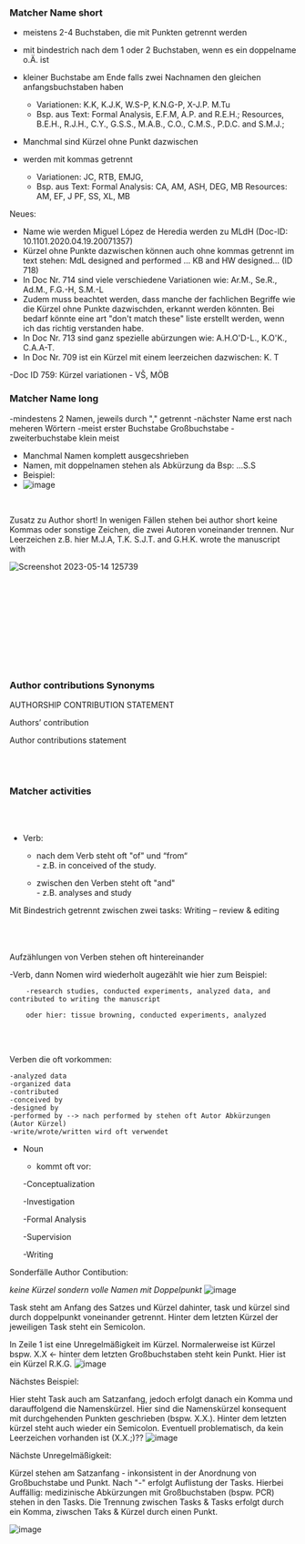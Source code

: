 ### Matcher Name short 

- meistens 2-4 Buchstaben, die mit Punkten getrennt werden
- mit bindestrich nach dem 1 oder 2 Buchstaben, wenn es ein doppelname o.Ä. ist
- kleiner Buchstabe am Ende falls zwei Nachnamen den gleichen anfangsbuchstaben haben
  - Variationen: K.K, K.J.K, W.S-P, K.N.G-P, X-J.P. M.Tu
  - Bsp. aus Text: Formal Analysis, E.F.M, A.P. and R.E.H.; Resources, B.E.H., R.J.H., C.Y., G.S.S., M.A.B., C.O., C.M.S., P.D.C. and S.M.J.;

- Manchmal sind Kürzel ohne Punkt dazwischen
- werden mit kommas getrennt
  - Variationen: JC, RTB, EMJG, 
  - Bsp. aus Text: Formal Analysis: CA, AM, ASH, DEG, MB Resources: AM, EF, J PF, SS, XL, MB

Neues:
- Name wie werden Miguel López de Heredia werden zu MLdH (Doc-ID: 10.1101.2020.04.19.20071357)
- Kürzel ohne Punkte dazwischen können auch ohne kommas getrennt im text stehen: MdL designed and performed ... KB and HW designed... (ID 718)
- In Doc Nr. 714 sind viele verschiedene Variationen wie: Ar.M., Se.R., Ad.M., F.G.-H, S.M.-L
- Zudem muss beachtet werden, dass manche der fachlichen Begriffe wie die Kürzel ohne Punkte dazwischden, erkannt werden könnten. Bei bedarf könnte eine art "don't match these" liste erstellt werden, wenn ich das richtig verstanden habe.
- In Doc Nr. 713 sind ganz spezielle abürzungen wie: A.H.O'D-L., K.O'K., C.A.A-T.
- In Doc Nr. 709 ist ein Kürzel mit einem leerzeichen dazwischen: K. T

-Doc ID 759: Kürzel variationen - VŠ, MÖB

### Matcher Name long 
-mindestens 2 Namen, jeweils durch "," getrennt
-nächster Name erst nach meheren Wörtern 
-meist erster Buchstabe Großbuchstabe
-zweiterbuchstabe klein meist 
- Manchmal Namen komplett ausgecshrieben 
- Namen, mit doppelnamen stehen als Abkürzung da Bsp: ...S.S
- Beispiel:
- ![image](https://user-images.githubusercontent.com/79063465/235614136-81dad94d-7b7a-4eb6-a051-0bffb86b02cd.png)




<br>

Zusatz zu Author short!
In wenigen Fällen stehen bei author short keine Kommas oder sonstige Zeichen, die zwei Autoren voneinander trennen. Nur Leerzeichen z.B. hier M.J.A, T.K. S.J.T. and G.H.K. wrote the manuscript with 

![Screenshot 2023-05-14 125739](https://github.com/MeMo-KBC/bio-medRxiv/assets/115710684/9413bb69-e8de-419e-91e4-d676741a91e4)




<br> 
<br> 
<br> 
<br> 
<br> 
<br> 
<br> 
<br> 
<br> 




### Author contributions Synonyms

AUTHORSHIP CONTRIBUTION STATEMENT

Authors’ contribution

Author contributions statement



<br>
<br>



### Matcher activities 


<br>
<br>



- Verb: 
  - nach dem Verb steht oft "of" und “from“      
        - z.B. in conceived of the study.
        
  - zwischen den Verben steht oft "and"    
          - z.B. analyses and study


Mit Bindestrich getrennt zwischen zwei tasks:  Writing – review & editing 
<br> 
<br> 
<br> 
<br> 



Aufzählungen von Verben stehen oft hintereinander
  
  -Verb, dann Nomen wird wiederholt augezählt wie hier zum Beispiel: 
  
        -research studies, conducted experiments, analyzed data, and contributed to writing the manuscript
        
        oder hier: tissue browning, conducted experiments, analyzed
        
 <br>
 <br>
        
        
        
  Verben die oft vorkommen: <br>
  
    -analyzed data 
    -organized data 
    -contributed 
    -conceived by 
    -designed by  
    -performed by --> nach performed by stehen oft Autor Abkürzungen (Autor Kürzel) 
    -write/wrote/written wird oft verwendet  

    
  

- Noun 
    - kommt oft vor:

    -Conceptualization
  
     -Investigation
  
    -Formal Analysis
  
    -Supervision
  
    -Writing
    

Sonderfälle Author Contibution: 

*keine Kürzel sondern volle Namen mit Doppelpunkt*
![image](https://github.com/MeMo-KBC/bio-medRxiv/assets/92575975/e93e26ab-a876-457e-a5d7-b3db0fff4d51)


Task steht am Anfang des Satzes und Kürzel dahinter, task und kürzel sind durch doppelpunkt voneinander getrennt. Hinter dem letzten Kürzel der jeweiligen Task steht ein Semicolon. 

In Zeile 1 ist eine Unregelmäßigkeit im Kürzel. Normalerweise ist Kürzel bspw. X.X <- hinter dem letzten Großbuchstaben steht kein Punkt.
Hier ist ein Kürzel R.K.G. 
![image](https://github.com/MeMo-KBC/bio-medRxiv/assets/92575975/5959818b-cfc1-49ef-bb4d-7f6bc9ff39f0)


Nächstes Beispiel: 

Hier steht Task auch am Satzanfang, jedoch erfolgt danach ein Komma und darauffolgend die Namenskürzel. Hier sind die Namenskürzel konsequent mit durchgehenden Punkten geschrieben (bspw. X.X.). Hinter dem letzten kürzel steht auch wieder ein Semicolon. 
Eventuell problematisch, da kein Leerzeichen vorhanden ist (X.X.;)??
![image](https://github.com/MeMo-KBC/bio-medRxiv/assets/92575975/667882dd-4b08-4425-a7c6-eb814d5538eb)


Nächste Unregelmäßigkeit: 

Kürzel stehen am Satzanfang - inkonsistent in der Anordnung von Großbuchstabe und Punkt. Nach "-" erfolgt Auflistung der Tasks.
Hierbei Auffällig: medizinische Abkürzungen mit Großbuchstaben (bspw. PCR) stehen in den Tasks. Die Trennung zwischen Tasks & Tasks erfolgt durch ein Komma,  ziwschen Taks & Kürzel durch einen Punkt. 

![image](https://github.com/MeMo-KBC/bio-medRxiv/assets/92575975/c56d7c08-e572-4efb-87e6-1b2abf85d9c9)

